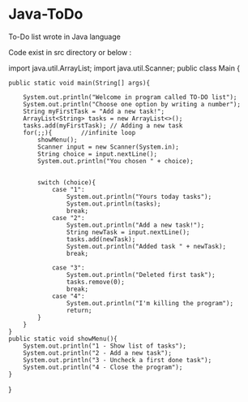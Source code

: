 # Java-ToDo
To-Do list wrote in Java language

Code exist in src directory or below :




import java.util.ArrayList;
import java.util.Scanner;
public class Main {

    public static void main(String[] args){
    
        System.out.println("Welcome in program called TO-DO list");
        System.out.println("Choose one option by writing a number");
        String myFirstTask = "Add a new task!";
        ArrayList<String> tasks = new ArrayList<>();
        tasks.add(myFirstTask); // Adding a new task
        for(;;){        //infinite loop
            showMenu();
            Scanner input = new Scanner(System.in);
            String choice = input.nextLine();
            System.out.println("You chosen " + choice);


            switch (choice){
                case "1":
                    System.out.println("Yours today tasks");
                    System.out.println(tasks);
                    break;
                case "2":
                    System.out.println("Add a new task!");
                    String newTask = input.nextLine();
                    tasks.add(newTask);
                    System.out.println("Added task " + newTask);
                    break;

                case "3":
                    System.out.println("Deleted first task");
                    tasks.remove(0);
                    break;
                case "4":
                    System.out.println("I'm killing the program");
                    return;
            }
        }
    }
    public static void showMenu(){
        System.out.println("1 - Show list of tasks");
        System.out.println("2 - Add a new task");
        System.out.println("3 - Uncheck a first done task");
        System.out.println("4 - Close the program");
    }
}

